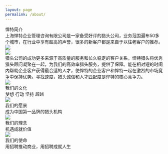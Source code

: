 ```yaml
---
layout: page
permalink: /about/
---
```


<link rel="stylesheet" href="{{ site.BASE_PATH }}/assets/css/about.css">

<div class="contact_head">
</div>

<div class="aboutCon">
<div class="aboutCon1 aboutM">
    <div class="aboutCon1_main">
        <div class="aboutCon1_main_left">
            <div class="aboutCon1_con_tit">悍特简介</div>
            <div class="aboutCon1_con_con">上海悍特企业管理咨询有限公司是一家备受好评的猎头公司，业务范围遍布50多个城市，在行业中享有超高的声誉，很多的新客户都是来自于以往老客户的推荐。</div>
        </div>
        <div class="aboutCon1_main_right">
            <img src="{{ site.BASE_PATH }}/assets/images/aboutCon1_01.png">
        </div>
    </div>
    <div class="aboutCon1_main">
        <div class="aboutCon1_main_left aboutCon1_main_left_hidden">
            <img src="{{ site.BASE_PATH }}/assets/images/aboutCon1_02.jpg">
        </div>
        <div class="aboutCon1_main_right">
            <div class="aboutCon1_con_con">
            猎头公司的成功更多来源于高质量的服务和长久稳定的客户关系，悍特猎头将优秀猎头顾问凝聚在一起，为我们的高效率猎头服务，提供了保障。能在相对短的时间内帮助企业客户获得最合适的人才，使悍特的企业客户和悍特一起在激烈的市场竞争中保持优势。寻找速度，猎头诚信和人才匹配度是悍特的核心竞争力。
            </div>
        </div>
    </div>
</div>
<div class="clear"></div>
<div class="aboutCon5">
    <div class="aboutM aboutCon5_main">
        <div class="aboutCon5_nr">
            <img src="{{ site.BASE_PATH }}/assets/images/aboutCon5_list1.png">
            <div class="aboutCon5_nr_tit">我们的文化</div>
            <div class="aboutCon5_nr_con">梦想 行动 坚持 超越</div>
        </div>
        <div class="aboutCon5_nr">
            <img src="{{ site.BASE_PATH }}/assets/images/aboutCon5_list2.png">
            <div class="aboutCon5_nr_tit">我们的愿景</div>
            <div class="aboutCon5_nr_con">成为中国第一品牌的猎头机构</div>
        </div>
        <div class="aboutCon5_nr">
            <img src="{{ site.BASE_PATH }}/assets/images/aboutCon5_list3.png">
            <div class="aboutCon5_nr_tit">我们的理念</div>
            <div class="aboutCon5_nr_con">机遇成就价值</div>
        </div>
        <div class="aboutCon5_nr">
            <img src="{{ site.BASE_PATH }}/assets/images/aboutCon5_list4.png">
            <div class="aboutCon5_nr_tit">我们的使命</div>
            <div class="aboutCon5_nr_con">用招聘推动商业，用招聘成就人生</div>
        </div>
    </div>
</div>
</div>
